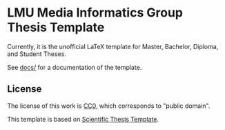 # LMU Media Informatics Group Thesis Template

Currently, it is the unofficial LaTeX template for Master, Bachelor, Diploma, and Student Theses.

See [docs/](docs/) for a documentation of the template.

## License

The license of this work is [CC0](https://creativecommons.org/publicdomain/zero/1.0/), which corresponds to "public domain".

This template is based on [Scientific Thesis Template](https://github.com/latextemplates/scientific-thesis-template).
